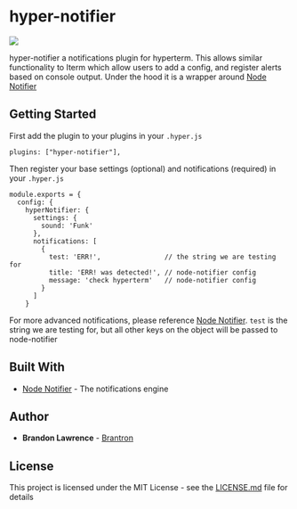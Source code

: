# hyper-notifier
![](https://cl.ly/660846eb0602/Screen%252520Recording%2525202019-09-29%252520at%25252006.07%252520PM.gif)

hyper-notifier a notifications plugin for hyperterm. This allows similar functionality to Iterm which allow users to add a config, and register alerts based on console output. Under the hood it is a wrapper around [Node Notifier](https://github.com/mikaelbr/node-notifier)

## Getting Started

First add the plugin to your plugins in your `.hyper.js`

```
plugins: ["hyper-notifier"],
```
Then register your base settings (optional) and notifications (required) in your `.hyper.js`

```
module.exports = {
  config: {
    hyperNotifier: {
      settings: {
        sound: 'Funk'
      },
      notifications: [
        {
          test: 'ERR!',                // the string we are testing for
          title: 'ERR! was detected!', // node-notifier config
          message: 'check hyperterm'   // node-notifier config
        }
      ]
    }
```

For more advanced notifications, please reference [Node Notifier](https://github.com/mikaelbr/node-notifier). `test` is the string we are testing for, but all other keys on the object will be passed to node-notifier

## Built With

* [Node Notifier](https://github.com/mikaelbr/node-notifier) - The notifications engine

## Author

* **Brandon Lawrence** - [Brantron](https://github.com/Brantron)

<!-- See also the list of [contributors](https://github.com/your/project/contributors) who participated in this project. -->

## License

This project is licensed under the MIT License - see the [LICENSE.md](LICENSE.md) file for details
